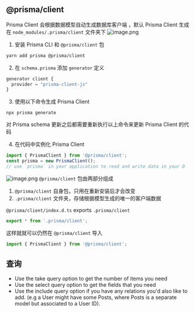 ## @prisma/client

Prisma Client 会根据数据模型自动生成数据库客户端 ，默认 Prisma Client 生成在 `node_modules/.prisma/client` 文件夹下
![image.png](https://cdn.nlark.com/yuque/0/2022/png/226152/1648027517122-d3149a4b-ba71-4e82-b674-5300f2ffbd33.png#clientId=uc9bf9cc4-199d-4&crop=0&crop=0&crop=1&crop=1&from=paste&height=211&id=u5bd6a68a&margin=%5Bobject%20Object%5D&name=image.png&originHeight=422&originWidth=1600&originalType=binary&ratio=1&rotation=0&showTitle=false&size=69710&status=done&style=none&taskId=u1b24a65c-3124-4893-9830-400c22ef637&title=&width=800)

1. 安装 Prisma CLI 和 `@prisma/client` 包

```bash
yarn add prisma @prisma/client
```

2. 在 `schema.prisma` 添加 `generator` 定义

```typescript
generator client {
  provider = "prisma-client-js"
}
```

3. 使用以下命令生成 Prisma Client

```shell
npx prisma generate
```

对 Prisma schema 更新之后都需要重新执行以上命令来更新 Prisma Client 的代码

4. 在代码中实例化 Prisma Client

```typescript
import { PrismaClient } from '@prisma/client';
const prisma = new PrismaClient();
// use `prisma` in your application to read and write data in your D
```

![image.png](https://cdn.nlark.com/yuque/0/2022/png/226152/1648028812297-063f1d96-c06a-4158-9c64-714d931f572d.png#clientId=uf22cd7a7-2a15-4&crop=0&crop=0&crop=1&crop=1&from=paste&height=566&id=u205acf0d&margin=%5Bobject%20Object%5D&name=image.png&originHeight=460&originWidth=650&originalType=binary&ratio=1&rotation=0&showTitle=false&size=45233&status=done&style=none&taskId=u07742d89-c213-414c-ac0a-7b7472aa4bd&title=&width=800)
`@prisma/client` 包由两部分组成

1. `@prisma/client` 自身包，只用在重新安装后才会改变
1. `.prisma/client` 文件夹，存储根据模型生成的唯一的客户端数据

`@prisma/client/index.d.ts` exports `.prisma/client`

```typescript
export * from '.prisma/client';
```

这样就就可以仍然在 `@prisma/client` 导入

```typescript
import { PrismaClient } from '@prisma/client';
```

## 查询

- Use the take query option to get the number of items you need
- Use the select query option to get the fields that you need
- Use the include query option if you have any relations you'd also like to add. (e.g a User might have some Posts, where Posts is a separate model but associated to a User ID).
